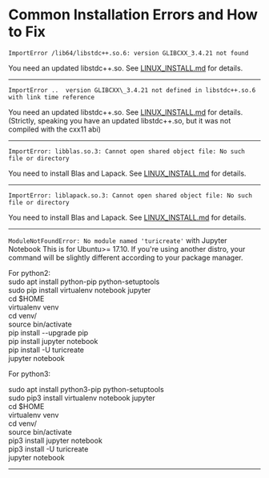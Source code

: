 # Common Installation Errors and How to Fix

`ImportError /lib64/libstdc++.so.6: version GLIBCXX_3.4.21 not found`

You need an updated libstdc++.so. See [LINUX\_INSTALL.md](LINUX_INSTALL.md) for details.

___

`ImportError ..  version GLIBCXX\_3.4.21 not defined in libstdc++.so.6 with link time reference`

You need an updated libstdc++.so. See [LINUX\_INSTALL.md](LINUX_INSTALL.md) for details.
(Strictly, speaking you have an updated libstdc++.so, but it was not compiled with the cxx11 abi)

___

`ImportError: libblas.so.3: Cannot open shared object file: No such file or directory`

You need to install Blas and Lapack. See [LINUX\_INSTALL.md](LINUX_INSTALL.md) for details.

___

`ImportError: liblapack.so.3: Cannot open shared object file: No such file or directory`

You need to install Blas and Lapack. See [LINUX\_INSTALL.md](LINUX_INSTALL.md) for details.

___

`ModuleNotFoundError: No module named 'turicreate'` with Jupyter Notebook
This is for Ubuntu>= 17.10. If you're using another distro, your command will be slightly different according to your package manager.

For python2:\
sudo apt install python-pip python-setuptools\
sudo pip install virtualenv notebook jupyter\
cd $HOME\
virtualenv venv\
cd venv/\
source bin/activate\
pip install --upgrade pip\
pip install jupyter notebook\
pip install -U turicreate\
jupyter notebook

For python3:

sudo apt install python3-pip python-setuptools\
sudo pip3 install virtualenv notebook jupyter\
cd $HOME\
virtualenv venv\
cd venv/\
source bin/activate\
pip3 install jupyter notebook\
pip3 install -U turicreate\
jupyter notebook
___
